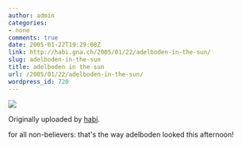 ```yaml
---
author: admin
categories:
- none
comments: true
date: 2005-01-22T19:29:08Z
link: http://habi.gna.ch/2005/01/22/adelboden-in-the-sun/
slug: adelboden-in-the-sun
title: adelboden in the sun
url: /2005/01/22/adelboden-in-the-sun/
wordpress_id: 720
---
```


[![](http://photos2.flickr.com/3659515_e124a62351_m.jpg)](http://www.flickr.com/photos/habi/3659515/)
   

  Originally uploaded by [habi](http://www.flickr.com/people/habi/).
 



for all non-believers: that's the way adelboden looked this afternoon!
  

